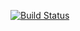 [![Build Status](https://travis-ci.com/hackasassets/stax-sitemap.svg?branch=master)](https://travis-ci.com/hackasassets/stax-sitemap)
